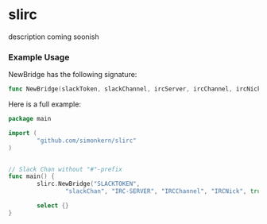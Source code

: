 # slirc
description coming soonish


### Example Usage

NewBridge has the following signature:

```go
func NewBridge(slackToken, slackChannel, ircServer, ircChannel, ircNick string, ircSSL, insecureSkipVerify bool) (bridge *Bridge)
```



Here is a full example:


```go
package main

import (
        "github.com/simonkern/slirc"
)


// Slack Chan without "#"-prefix
func main() {
        slirc.NewBridge("SLACKTOKEN",
                "slackChan", "IRC-SERVER", "IRCChannel", "IRCNick", true, true)

        select {}
}
```
